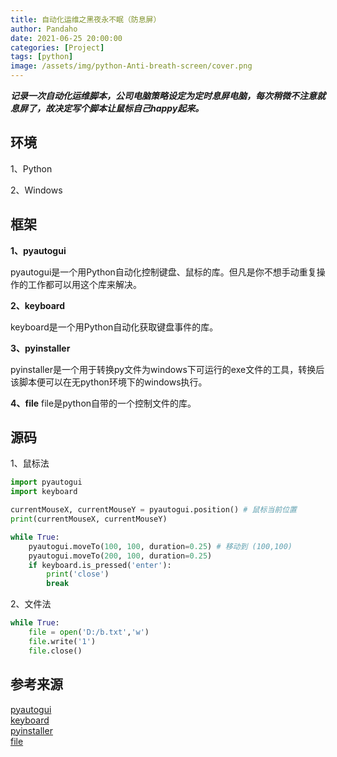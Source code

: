 ```yaml
---
title: 自动化运维之黑夜永不眠（防息屏） 
author: Pandaho
date: 2021-06-25 20:00:00 
categories: [Project] 
tags: [python]
image: /assets/img/python-Anti-breath-screen/cover.png
---
```




***记录一次自动化运维脚本，公司电脑策略设定为定时息屏电脑，每次稍微不注意就息屏了，故决定写个脚本让鼠标自己happy起来。***



## **环境**

1、Python

2、Windows



## **框架**

**1、pyautogui**

  pyautogui是一个用Python自动化控制键盘、鼠标的库。但凡是你不想手动重复操作的工作都可以用这个库来解决。

**2、keyboard**

keyboard是一个用Python自动化获取键盘事件的库。

**3、pyinstaller**

pyinstaller是一个用于转换py文件为windows下可运行的exe文件的工具，转换后该脚本便可以在无python环境下的windows执行。

**4、file**
    file是python自带的一个控制文件的库。



## **源码**

1、鼠标法

```python
import pyautogui 
import keyboard

currentMouseX, currentMouseY = pyautogui.position() # 鼠标当前位置
print(currentMouseX, currentMouseY)

while True:
    pyautogui.moveTo(100, 100, duration=0.25) # 移动到 (100,100)
    pyautogui.moveTo(200, 100, duration=0.25)
    if keyboard.is_pressed('enter'):
        print('close')
        break 
```

2、文件法

```python
while True:
    file = open('D:/b.txt','w')
    file.write('1')
    file.close()
```





## 参考来源

[pyautogui](https://www.jb51.net/article/183926.htm)  
[keyboard](https://www.cnblogs.com/xia-weiwen/p/13512463.html)  
[pyinstaller](https://blog.csdn.net/one312/article/details/105736261)  
[file](https://www.jb51.net/article/194450.htm)
